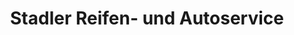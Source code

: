 ---
title: "Stadler Reifen- und Autoservice"
url: /laufenburg-baden/stadler-reifen-und-autoservice/
shop: Reifen
---